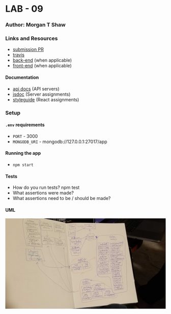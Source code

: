 # LAB - 09

### Author: Morgan T Shaw

### Links and Resources
* [submission PR](https://github.com/morgan-401-advanced-javascript/lab09/pull/2)
* [travis](https://travis-ci.com/morgan-401-advanced-javascript/lab09)
* [back-end](http://xyz.com) (when applicable)
* [front-end](http://xyz.com) (when applicable)

#### Documentation
* [api docs](http://xyz.com) (API servers)
* [jsdoc](https://morgan-401-advanced-javascript.github.io/lab09/) (Server assignments)
* [styleguide](http://xyz.com) (React assignments)


### Setup
#### `.env` requirements
* `PORT` - 3000
* `MONGODB_URI` - mongodb://127.0.0.1:27017/app

#### Running the app
* `npm start`
  
#### Tests
* How do you run tests?
npm test
* What assertions were made?
* What assertions need to be / should be made?

#### UML
![UML](./assets/umllab9.jpg)
